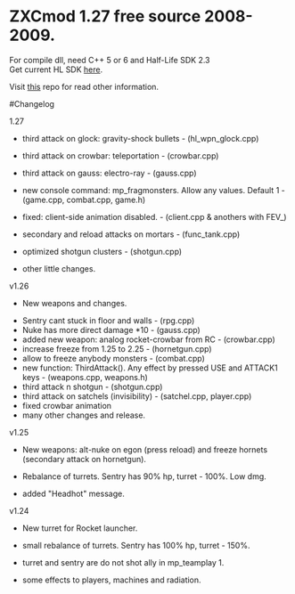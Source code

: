 # ZXCmod 1.27 free source 2008-2009.

For compile dll, need C++ 5 or 6 and Half-Life SDK 2.3  
Get current HL SDK [here](https://github.com/ValveSoftware/halflife). 

Visit [this](https://github.com/ZXCmod/ZXCmod-info) repo for read other information. 

#Changelog

1.27 
 
- third attack on glock: gravity-shock bullets - (hl_wpn_glock.cpp)

- third attack on crowbar: teleportation - (crowbar.cpp)

- third attack on gauss: electro-ray - (gauss.cpp)

- new console command: mp_fragmonsters. Allow any values. Default 1 - (game.cpp, combat.cpp, game.h)

- fixed: client-side animation disabled. - (client.cpp & anothers with FEV_)

- secondary and reload attacks on mortars - (func_tank.cpp)

- optimized shotgun clusters - (shotgun.cpp)
- other little changes. 

v1.26

+ New weapons and changes.
- Sentry cant stuck in floor and walls - (rpg.cpp)
- Nuke has more direct damage *10 - (gauss.cpp)
- added new weapon: analog rocket-crowbar from RC - (crowbar.cpp)
- increase freeze from 1.25 to 2.25 - (hornetgun.cpp)
- allow to freeze anybody monsters - (combat.cpp)
- new function: ThirdAttack(). Any effect by pressed USE and ATTACK1 keys - (weapons.cpp, weapons.h)
- third attack n shotgun - (shotgun.cpp)
- third attack on satchels (invisibility) - (satchel.cpp, player.cpp)
- fixed crowbar animation                                                                             
- many other changes and release.

v1.25

+ New weapons: alt-nuke on egon (press reload) and freeze hornets (secondary attack on hornetgun).

- Rebalance of turrets. Sentry has 90% hp, turret - 100%. Low dmg.

+ added "Headhot" message.

 
v1.24

+ New turret for Rocket launcher.

- small rebalance of turrets. Sentry has 100% hp, turret - 150%.

- turret and sentry are do not shot ally in mp_teamplay 1.

+ some effects to players, machines and radiation. 